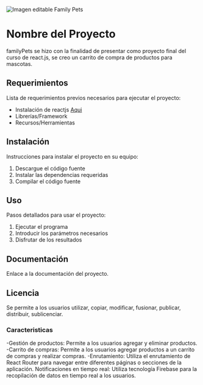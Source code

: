 ![Imagen editable Family Pets](/imagenes/editable_Family_Pets2.png)

# Nombre del Proyecto

familyPets se hizo con la finalidad de presentar como proyecto final del curso de react.js, se creo un carrito de compra de productos para mascotas.

## Requerimientos

Lista de requerimientos previos necesarios para ejecutar el proyecto:

- Instalación de reactjs [Aqui](http://https://react.dev/learn/add-react-to-an-existing-project "Aqui")
- Librerías/Framework
- Recursos/Herramientas

## Instalación

Instrucciones para instalar el proyecto en su equipo:

1. Descargue el código fuente
2. Instalar las dependencias requeridas
3. Compilar el código fuente

## Uso

Pasos detallados para usar el proyecto:

1. Ejecutar el programa
2. Introducir los parámetros necesarios
3. Disfrutar de los resultados

## Documentación

Enlace a la documentación del proyecto.

## Licencia

Se permite a los usuarios utilizar, copiar, modificar, fusionar, publicar, distribuir, sublicenciar.

### Caracteristicas

-Gestión de productos: Permite a los usuarios agregar y eliminar productos.
-Carrito de compras: Permite a los usuarios agregar productos a un carrito de compras y realizar compras.
-Enrutamiento: Utiliza el enrutamiento de React Router para navegar entre diferentes páginas o secciones de la aplicación.
Notificaciones en tiempo real: Utiliza tecnología Firebase para la recopilación de datos en tiempo real a los usuarios.
